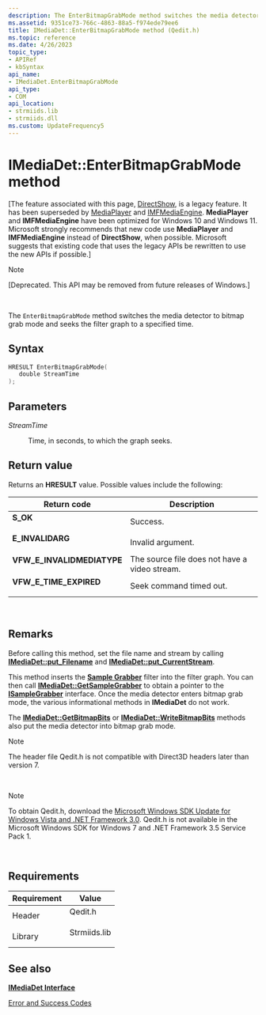 ```yaml
---
description: The EnterBitmapGrabMode method switches the media detector to bitmap grab mode and seeks the filter graph to a specified time.
ms.assetid: 9351ce73-766c-4863-88a5-f974ede79ee6
title: IMediaDet::EnterBitmapGrabMode method (Qedit.h)
ms.topic: reference
ms.date: 4/26/2023
topic_type: 
- APIRef
- kbSyntax
api_name: 
- IMediaDet.EnterBitmapGrabMode
api_type: 
- COM
api_location: 
- strmiids.lib
- strmiids.dll
ms.custom: UpdateFrequency5
---
```


# IMediaDet::EnterBitmapGrabMode method

\[The feature associated with this page, [DirectShow](/windows/win32/directshow/directshow), is a legacy feature. It has been superseded by [MediaPlayer](/uwp/api/Windows.Media.Playback.MediaPlayer) and [IMFMediaEngine](/windows/win32/api/mfmediaengine/nn-mfmediaengine-imfmediaengine). **MediaPlayer** and **IMFMediaEngine** have been optimized for Windows 10 and Windows 11. Microsoft strongly recommends that new code use **MediaPlayer** and **IMFMediaEngine** instead of **DirectShow**, when possible. Microsoft suggests that existing code that uses the legacy APIs be rewritten to use the new APIs if possible.\]

> [!Note]  
> \[Deprecated. This API may be removed from future releases of Windows.\]

 

The `EnterBitmapGrabMode` method switches the media detector to bitmap grab mode and seeks the filter graph to a specified time.

## Syntax


```C++
HRESULT EnterBitmapGrabMode(
   double StreamTime
);
```



## Parameters

<dl> <dt>

*StreamTime* 
</dt> <dd>

Time, in seconds, to which the graph seeks.

</dd> </dl>

## Return value

Returns an **HRESULT** value. Possible values include the following:



| Return code                                                                                             | Description                                              |
|---------------------------------------------------------------------------------------------------------|----------------------------------------------------------|
| <dl> <dt>**S\_OK**</dt> </dl>                    | Success.<br/>                                      |
| <dl> <dt>**E\_INVALIDARG**</dt> </dl>            | Invalid argument.<br/>                             |
| <dl> <dt>**VFW\_E\_INVALIDMEDIATYPE**</dt> </dl> | The source file does not have a video stream.<br/> |
| <dl> <dt>**VFW\_E\_TIME\_EXPIRED**</dt> </dl>    | Seek command timed out.<br/>                       |



 

## Remarks

Before calling this method, set the file name and stream by calling [**IMediaDet::put\_Filename**](imediadet-put-filename.md) and [**IMediaDet::put\_CurrentStream**](imediadet-put-currentstream.md).

This method inserts the [**Sample Grabber**](sample-grabber-filter.md) filter into the filter graph. You can then call [**IMediaDet::GetSampleGrabber**](imediadet-getsamplegrabber.md) to obtain a pointer to the [**ISampleGrabber**](isamplegrabber.md) interface. Once the media detector enters bitmap grab mode, the various informational methods in **IMediaDet** do not work.

The [**IMediaDet::GetBitmapBits**](imediadet-getbitmapbits.md) or [**IMediaDet::WriteBitmapBits**](imediadet-writebitmapbits.md) methods also put the media detector into bitmap grab mode.

> [!Note]  
> The header file Qedit.h is not compatible with Direct3D headers later than version 7.

 

> [!Note]  
> To obtain Qedit.h, download the [Microsoft Windows SDK Update for Windows Vista and .NET Framework 3.0](https://msdn.microsoft.com/windowsvista/bb980924.aspx). Qedit.h is not available in the Microsoft Windows SDK for Windows 7 and .NET Framework 3.5 Service Pack 1.

 

## Requirements



| Requirement | Value |
|--------------------|-----------------------------------------------------------------------------------------|
| Header<br/>  | <dl> <dt>Qedit.h</dt> </dl>      |
| Library<br/> | <dl> <dt>Strmiids.lib</dt> </dl> |



## See also

<dl> <dt>

[**IMediaDet Interface**](imediadet.md)
</dt> <dt>

[Error and Success Codes](error-and-success-codes.md)
</dt> </dl>

 

 




